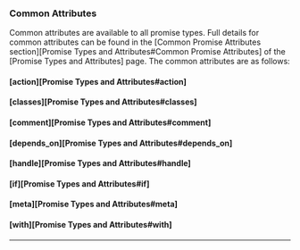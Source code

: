 ### Common Attributes

Common attributes are available to all promise types. Full details for common
attributes can be found in the [Common Promise Attributes section][Promise Types and Attributes#Common Promise Attributes] of
the [Promise Types and Attributes] page. The common attributes are as follows:

#### [action][Promise Types and Attributes#action]

#### [classes][Promise Types and Attributes#classes]

#### [comment][Promise Types and Attributes#comment]

#### [depends_on][Promise Types and Attributes#depends_on]

#### [handle][Promise Types and Attributes#handle]

#### [if][Promise Types and Attributes#if]

#### [meta][Promise Types and Attributes#meta]

#### [with][Promise Types and Attributes#with]

<hr>
